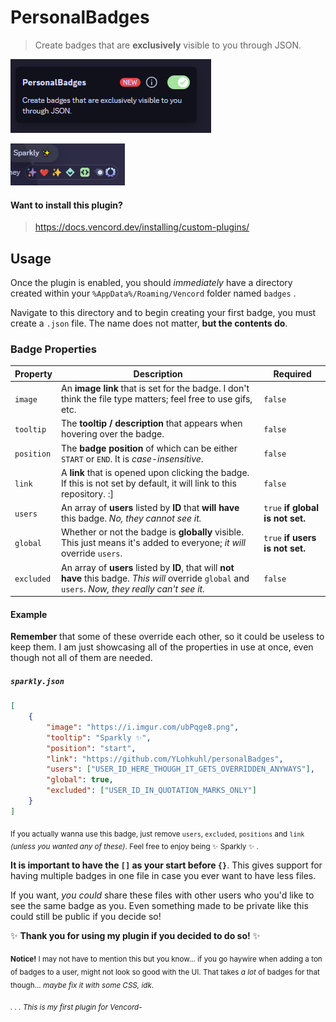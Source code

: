 # PersonalBadges

> Create badges that are **exclusively** visible to you through JSON.

![Settings](github/images/settings.png)

![Preview](github/images/preview.png)

#### Want to install this plugin?
> https://docs.vencord.dev/installing/custom-plugins/

## Usage

Once the plugin is enabled, you should *immediately* have a directory created within your `%AppData%/Roaming/Vencord` folder named `badges` .

Navigate to this directory and to begin creating your first badge, you must create a `.json` file. The name does not matter, **but the contents do**.

### Badge Properties

| Property | Description | Required |
| --- | --- | --- |
| `image` | An **image link** that is set for the badge. I don't think the file type matters; feel free to use gifs, etc. | `false` |
| `tooltip` | The **tooltip / description** that appears when hovering over the badge. | `false` |
| `position` | The **badge position** of which can be either `START` or `END`. It is *case-insensitive*. | `false` |
| `link` | A **link** that is opened upon clicking the badge. If this is not set by default, it will link to this repository. :] | `false` |
| `users` | An array of **users** listed by **ID** that **will have** this badge. *No, they cannot see it.* | `true` **if global is not set.**|
| `global` | Whether or not the badge is **globally** visible. This just means it's added to everyone; *it will* override `users`. | `true` **if users is not set.** |
| `excluded` | An array of **users** listed by **ID**, that will **not have** this badge. *This will* override `global` and `users`. *Now, they really can't see it.* | `false` |

#### Example

**Remember** that some of these override each other, so it could be useless to keep them. I am just showcasing all of the properties in use at once, even though not all of them are needed.

##### `sparkly.json`
```json
[
    {
        "image": "https://i.imgur.com/ubPqge8.png",
        "tooltip": "Sparkly ✨",
        "position": "start",
        "link": "https://github.com/YLohkuhl/personalBadges",
        "users": ["USER_ID_HERE_THOUGH_IT_GETS_OVERRIDDEN_ANYWAYS"],
        "global": true,
        "excluded": ["USER_ID_IN_QUOTATION_MARKS_ONLY"]
    }
]
```

<sub>If you actually wanna use this badge, just remove `users`, `excluded`, `positions` and `link` *(unless you wanted any of these)*. Feel free to enjoy being ✨ Sparkly ✨ .</sub>

**It is important to have the `[]` as your start before `{}`**. This gives support for having multiple badges in one file in case you ever want to have less files.

If you want, *you could* share these files with other users who you'd like to see the same badge as you. Even something made to be private like this could still be public if you decide so!

✨ **Thank you for using my plugin if you decided to do so!** ✨

<sub>**Notice!** I may not have to mention this but you know... if you go haywire when adding a ton of badges to a user, might not look so good with the UI. That takes *a lot* of badges for that though... *maybe fix it with some CSS, idk*.</sub>

<sub><i>. . . This is my first plugin for Vencord-</i></sub>

